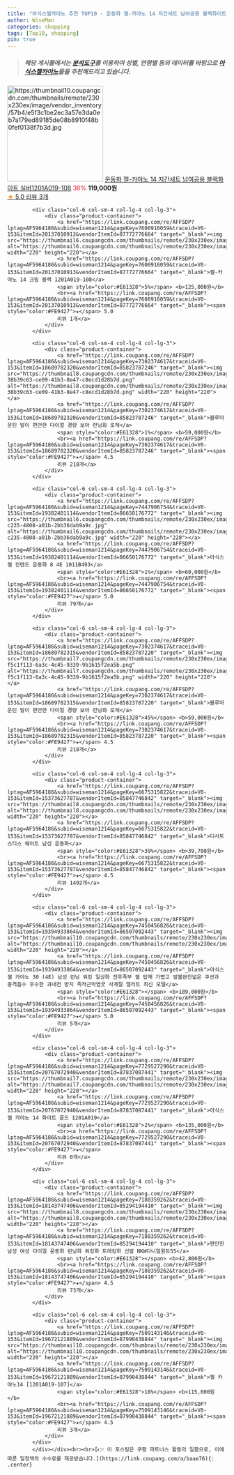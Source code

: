 ```yaml
---
title: "아식스젤카야노 추천 TOP10 - 운동화 젤-카야노 14 지간세트 남여공용 블랙화이트 실버1201A019-108"
author: WiseMan
categories: shopping
tags: [Top10, shopping]
pin: true
---
```


> ##### 해당 게시물에서는 [**분석도구**](https://itemscout.io/)를 이용하여 **성별**, **연령별** 등의 데이터를 바탕으로 [**아식스젤카야노**](https://link.coupang.com/a/baae76)들을 추천해드리고 있습니다.
<div class="container"><div class="row">
            <div class="col-6 col-sm-4 col-lg-4 col-lg-3">
                <div class="product-container">
                    <a href="https://link.coupang.com/re/AFFSDP?lptag=AF5964186&subid=wiseman1214&pageKey=7628509630&traceid=V0-153&itemId=20240778226&vendorItemId=87241155708" target="_blank"><img src="https://thumbnail10.coupangcdn.com/thumbnails/remote/230x230ex/image/vendor_inventory/57b4/e5f3c1be2ec3a57e3da0eb7a179ed89185de08b8910f48b0fef0138f7b3d.jpg" alt="https://thumbnail10.coupangcdn.com/thumbnails/remote/230x230ex/image/vendor_inventory/57b4/e5f3c1be2ec3a57e3da0eb7a179ed89185de08b8910f48b0fef0138f7b3d.jpg" width="220" height="220"></a>
                    <a href="https://link.coupang.com/re/AFFSDP?lptag=AF5964186&subid=wiseman1214&pageKey=7628509630&traceid=V0-153&itemId=20240778226&vendorItemId=87241155708" target="_blank">운동화 젤-카야노 14 지간세트 남여공용 블랙화이트 실버1201A019-108</a>
                    <span style="color:#E61328">36%</span> <b>119,000원</b>
                    <br><a href="https://link.coupang.com/re/AFFSDP?lptag=AF5964186&subid=wiseman1214&pageKey=7628509630&traceid=V0-153&itemId=20240778226&vendorItemId=87241155708" target="_blank"><span style="color:#FE9427">★</span> 5.0
                    리뷰 3개</a>
                </div>
            </div>
            
            <div class="col-6 col-sm-4 col-lg-4 col-lg-3">
                <div class="product-container">
                    <a href="https://link.coupang.com/re/AFFSDP?lptag=AF5964186&subid=wiseman1214&pageKey=7606916059&traceid=V0-153&itemId=20137010913&vendorItemId=87772776664" target="_blank"><img src="https://thumbnail6.coupangcdn.com/thumbnails/remote/230x230ex/image/vendor_inventory/b8ed/b1ea3c19164b52cc6f8d32ef7434e23c32fcaa996e491304bb11fa578250.jpg" alt="https://thumbnail6.coupangcdn.com/thumbnails/remote/230x230ex/image/vendor_inventory/b8ed/b1ea3c19164b52cc6f8d32ef7434e23c32fcaa996e491304bb11fa578250.jpg" width="220" height="220"></a>
                    <a href="https://link.coupang.com/re/AFFSDP?lptag=AF5964186&subid=wiseman1214&pageKey=7606916059&traceid=V0-153&itemId=20137010913&vendorItemId=87772776664" target="_blank">젤-카야노 14 크림 블랙 1201A019-108</a>
                    <span style="color:#E61328">5%</span> <b>125,000원</b>
                    <br><a href="https://link.coupang.com/re/AFFSDP?lptag=AF5964186&subid=wiseman1214&pageKey=7606916059&traceid=V0-153&itemId=20137010913&vendorItemId=87772776664" target="_blank"><span style="color:#FE9427">★</span> 5.0
                    리뷰 1개</a>
                </div>
            </div>
            
            <div class="col-6 col-sm-4 col-lg-4 col-lg-3">
                <div class="product-container">
                    <a href="https://link.coupang.com/re/AFFSDP?lptag=AF5964186&subid=wiseman1214&pageKey=7302374617&traceid=V0-153&itemId=18689782320&vendorItemId=85823787246" target="_blank"><img src="https://thumbnail8.coupangcdn.com/thumbnails/remote/230x230ex/image/retail/images/491337381857755-38b39c63-ce09-41b3-8e47-c8ecd1d28b7d.png" alt="https://thumbnail8.coupangcdn.com/thumbnails/remote/230x230ex/image/retail/images/491337381857755-38b39c63-ce09-41b3-8e47-c8ecd1d28b7d.png" width="220" height="220"></a>
                    <a href="https://link.coupang.com/re/AFFSDP?lptag=AF5964186&subid=wiseman1214&pageKey=7302374617&traceid=V0-153&itemId=18689782320&vendorItemId=85823787246" target="_blank">블루마운틴 발이 편안한 다이얼 경량 보아 런닝화 로체</a>
                    <span style="color:#E61328">1%</span> <b>59,000원</b>
                    <br><a href="https://link.coupang.com/re/AFFSDP?lptag=AF5964186&subid=wiseman1214&pageKey=7302374617&traceid=V0-153&itemId=18689782320&vendorItemId=85823787246" target="_blank"><span style="color:#FE9427">★</span> 4.5
                    리뷰 218개</a>
                </div>
            </div>
            
            <div class="col-6 col-sm-4 col-lg-4 col-lg-3">
                <div class="product-container">
                    <a href="https://link.coupang.com/re/AFFSDP?lptag=AF5964186&subid=wiseman1214&pageKey=7447906754&traceid=V0-153&itemId=19382401114&vendorItemId=86650176772" target="_blank"><img src="https://thumbnail6.coupangcdn.com/thumbnails/remote/230x230ex/image/retail/images/2023/07/21/17/7/17a42f60-c235-4808-a01b-2bb36dab9a9c.jpg" alt="https://thumbnail6.coupangcdn.com/thumbnails/remote/230x230ex/image/retail/images/2023/07/21/17/7/17a42f60-c235-4808-a01b-2bb36dab9a9c.jpg" width="220" height="220"></a>
                    <a href="https://link.coupang.com/re/AFFSDP?lptag=AF5964186&subid=wiseman1214&pageKey=7447906754&traceid=V0-153&itemId=19382401114&vendorItemId=86650176772" target="_blank">아식스 젤 컨텐드 운동화 8 4E 1011B493</a>
                    <span style="color:#E61328">1%</span> <b>60,000원</b>
                    <br><a href="https://link.coupang.com/re/AFFSDP?lptag=AF5964186&subid=wiseman1214&pageKey=7447906754&traceid=V0-153&itemId=19382401114&vendorItemId=86650176772" target="_blank"><span style="color:#FE9427">★</span> 5.0
                    리뷰 79개</a>
                </div>
            </div>
            
            <div class="col-6 col-sm-4 col-lg-4 col-lg-3">
                <div class="product-container">
                    <a href="https://link.coupang.com/re/AFFSDP?lptag=AF5964186&subid=wiseman1214&pageKey=7302374617&traceid=V0-153&itemId=18689782315&vendorItemId=85823787220" target="_blank"><img src="https://thumbnail7.coupangcdn.com/thumbnails/remote/230x230ex/image/retail/images/491337001387951-f5c1f113-6a3c-4c45-9339-9b1615f2ea5b.png" alt="https://thumbnail7.coupangcdn.com/thumbnails/remote/230x230ex/image/retail/images/491337001387951-f5c1f113-6a3c-4c45-9339-9b1615f2ea5b.png" width="220" height="220"></a>
                    <a href="https://link.coupang.com/re/AFFSDP?lptag=AF5964186&subid=wiseman1214&pageKey=7302374617&traceid=V0-153&itemId=18689782315&vendorItemId=85823787220" target="_blank">블루마운틴 발이 편안한 다이얼 경량 보아 런닝화 로체</a>
                    <span style="color:#E61328">45%</span> <b>59,000원</b>
                    <br><a href="https://link.coupang.com/re/AFFSDP?lptag=AF5964186&subid=wiseman1214&pageKey=7302374617&traceid=V0-153&itemId=18689782315&vendorItemId=85823787220" target="_blank"><span style="color:#FE9427">★</span> 4.5
                    리뷰 218개</a>
                </div>
            </div>
            
            <div class="col-6 col-sm-4 col-lg-4 col-lg-3">
                <div class="product-container">
                    <a href="https://link.coupang.com/re/AFFSDP?lptag=AF5964186&subid=wiseman1214&pageKey=6675315822&traceid=V0-153&itemId=15373627787&vendorItemId=85847746842" target="_blank"><img src="https://thumbnail8.coupangcdn.com/thumbnails/remote/230x230ex/image/vendor_inventory/1b17/e55cb7521625ea1ebe2b87799126c67bc2524aeaffad8ebcbed6c434599d.jpg" alt="https://thumbnail8.coupangcdn.com/thumbnails/remote/230x230ex/image/vendor_inventory/1b17/e55cb7521625ea1ebe2b87799126c67bc2524aeaffad8ebcbed6c434599d.jpg" width="220" height="220"></a>
                    <a href="https://link.coupang.com/re/AFFSDP?lptag=AF5964186&subid=wiseman1214&pageKey=6675315822&traceid=V0-153&itemId=15373627787&vendorItemId=85847746842" target="_blank">디사트 스티스 웨이트 남성 운동화</a>
                    <span style="color:#E61328">39%</span> <b>39,700원</b>
                    <br><a href="https://link.coupang.com/re/AFFSDP?lptag=AF5964186&subid=wiseman1214&pageKey=6675315822&traceid=V0-153&itemId=15373627787&vendorItemId=85847746842" target="_blank"><span style="color:#FE9427">★</span> 4.5
                    리뷰 1492개</a>
                </div>
            </div>
            
            <div class="col-6 col-sm-4 col-lg-4 col-lg-3">
                <div class="product-container">
                    <a href="https://link.coupang.com/re/AFFSDP?lptag=AF5964186&subid=wiseman1214&pageKey=7450456826&traceid=V0-153&itemId=19394933864&vendorItemId=86507092443" target="_blank"><img src="https://thumbnail10.coupangcdn.com/thumbnails/remote/230x230ex/image/vendor_inventory/3310/cad229bdcf99a712ccb4da5c742333baab2182f5511350fe298ad29932c8.jpg" alt="https://thumbnail10.coupangcdn.com/thumbnails/remote/230x230ex/image/vendor_inventory/3310/cad229bdcf99a712ccb4da5c742333baab2182f5511350fe298ad29932c8.jpg" width="220" height="220"></a>
                    <a href="https://link.coupang.com/re/AFFSDP?lptag=AF5964186&subid=wiseman1214&pageKey=7450456826&traceid=V0-153&itemId=19394933864&vendorItemId=86507092443" target="_blank">아식스 젤 카야노 30 (4E) 남성 런닝 워킹 일상화 전후족부 젤 탑재 가볍고 발볼완전넓은 쿠션과 충격흡수 우수한 과내전 방지 족적근막염굿 사계절 엘리트 최신 모델</a>
                    <span style="color:#E61328"></span> <b>189,000원</b>
                    <br><a href="https://link.coupang.com/re/AFFSDP?lptag=AF5964186&subid=wiseman1214&pageKey=7450456826&traceid=V0-153&itemId=19394933864&vendorItemId=86507092443" target="_blank"><span style="color:#FE9427">★</span> 5.0
                    리뷰 5개</a>
                </div>
            </div>
            
            <div class="col-6 col-sm-4 col-lg-4 col-lg-3">
                <div class="product-container">
                    <a href="https://link.coupang.com/re/AFFSDP?lptag=AF5964186&subid=wiseman1214&pageKey=7729527290&traceid=V0-153&itemId=20767072940&vendorItemId=87837087441" target="_blank"><img src="https://thumbnail7.coupangcdn.com/thumbnails/remote/230x230ex/image/vendor_inventory/b0b1/c6877d23f27d5f93bbb5113c8ff4857b1a6f838156c8cf7b2db62917f670.jpg" alt="https://thumbnail7.coupangcdn.com/thumbnails/remote/230x230ex/image/vendor_inventory/b0b1/c6877d23f27d5f93bbb5113c8ff4857b1a6f838156c8cf7b2db62917f670.jpg" width="220" height="220"></a>
                    <a href="https://link.coupang.com/re/AFFSDP?lptag=AF5964186&subid=wiseman1214&pageKey=7729527290&traceid=V0-153&itemId=20767072940&vendorItemId=87837087441" target="_blank">아식스 젤 카야노 14 화이트 골드 1201A019</a>
                    <span style="color:#E61328">2%</span> <b>135,000원</b>
                    <br><a href="https://link.coupang.com/re/AFFSDP?lptag=AF5964186&subid=wiseman1214&pageKey=7729527290&traceid=V0-153&itemId=20767072940&vendorItemId=87837087441" target="_blank"><span style="color:#FE9427">★</span> 
                    리뷰 0개</a>
                </div>
            </div>
            
            <div class="col-6 col-sm-4 col-lg-4 col-lg-3">
                <div class="product-container">
                    <a href="https://link.coupang.com/re/AFFSDP?lptag=AF5964186&subid=wiseman1214&pageKey=7188359262&traceid=V0-153&itemId=18143747406&vendorItemId=85294194410" target="_blank"><img src="https://thumbnail8.coupangcdn.com/thumbnails/remote/230x230ex/image/vendor_inventory/b3ff/2353306c271b39030f302d0f82a749264ad996032ad6622966ec2e9989ab.jpg" alt="https://thumbnail8.coupangcdn.com/thumbnails/remote/230x230ex/image/vendor_inventory/b3ff/2353306c271b39030f302d0f82a749264ad996032ad6622966ec2e9989ab.jpg" width="220" height="220"></a>
                    <a href="https://link.coupang.com/re/AFFSDP?lptag=AF5964186&subid=wiseman1214&pageKey=7188359262&traceid=V0-153&itemId=18143747406&vendorItemId=85294194410" target="_blank">편안한 남성 여성 다이얼 운동화 런닝화 워킹화 트레킹화 신발 NKW다니얼원트55</a>
                    <span style="color:#E61328"></span> <b>42,800원</b>
                    <br><a href="https://link.coupang.com/re/AFFSDP?lptag=AF5964186&subid=wiseman1214&pageKey=7188359262&traceid=V0-153&itemId=18143747406&vendorItemId=85294194410" target="_blank"><span style="color:#FE9427">★</span> 4.5
                    리뷰 73개</a>
                </div>
            </div>
            
            <div class="col-6 col-sm-4 col-lg-4 col-lg-3">
                <div class="product-container">
                    <a href="https://link.coupang.com/re/AFFSDP?lptag=AF5964186&subid=wiseman1214&pageKey=7509143146&traceid=V0-153&itemId=19672121889&vendorItemId=87990438844" target="_blank"><img src="https://thumbnail10.coupangcdn.com/thumbnails/remote/230x230ex/image/vendor_inventory/1082/352907205f45da3f19376895749aec1eba5aafa90fb19865ee395e767e87.jpg" alt="https://thumbnail10.coupangcdn.com/thumbnails/remote/230x230ex/image/vendor_inventory/1082/352907205f45da3f19376895749aec1eba5aafa90fb19865ee395e767e87.jpg" width="220" height="220"></a>
                    <a href="https://link.coupang.com/re/AFFSDP?lptag=AF5964186&subid=wiseman1214&pageKey=7509143146&traceid=V0-153&itemId=19672121889&vendorItemId=87990438844" target="_blank">젤 카야노14 [1201A019-107]</a>
                    <span style="color:#E61328">18%</span> <b>115,000원</b>
                    <br><a href="https://link.coupang.com/re/AFFSDP?lptag=AF5964186&subid=wiseman1214&pageKey=7509143146&traceid=V0-153&itemId=19672121889&vendorItemId=87990438844" target="_blank"><span style="color:#FE9427">★</span> 4.5
                    리뷰 3개</a>
                </div>
            </div>
            </div></div><br><br>[👉 이 포스팅은 쿠팡 파트너스 활동의 일환으로, 이에 따른 일정액의 수수료를 제공받습니다.](https://link.coupang.com/a/baae76){: .center}